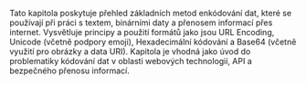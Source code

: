 Tato kapitola poskytuje přehled základních metod enkódování dat, které se používají při práci s textem, binárními daty a přenosem informací přes internet. Vysvětluje principy a použití formátů jako jsou URL Encoding, Unicode (včetně podpory emoji), Hexadecimální kódování a Base64 (včetně využití pro obrázky a data URI). Kapitola je vhodná jako úvod do problematiky kódování dat v oblasti webových technologií, API a bezpečného přenosu informací.

